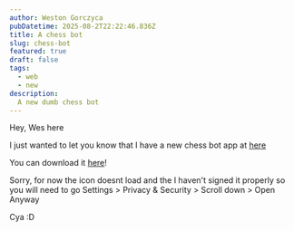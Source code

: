 ```yaml
---
author: Weston Gorczyca
pubDatetime: 2025-08-2T22:22:46.836Z
title: A chess bot
slug: chess-bot
featured: true
draft: false
tags:
  - web
  - new
description:
  A new dumb chess bot
---
```

Hey, Wes here

I just wanted to let you know that I have a new chess bot app at [here](https://dumb-fish-chess.web.app)

You can download it [here](https://sc.warmraisin.com/Dumb_Fish.dmg)!

Sorry, for now the icon doesnt load and the I haven't signed it properly so you will need to go Settings > Privacy & Security > Scroll down > Open Anyway

Cya :D